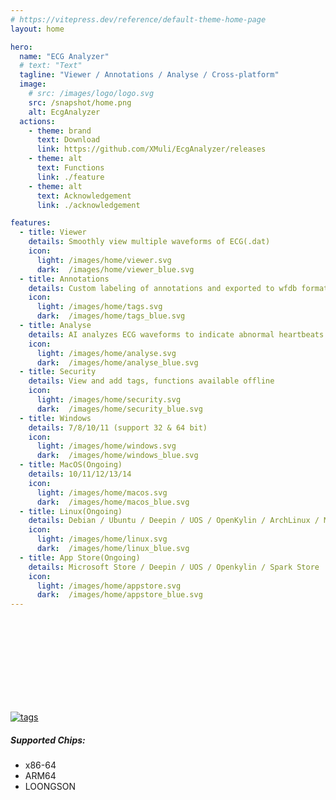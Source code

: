 ```yaml
---
# https://vitepress.dev/reference/default-theme-home-page
layout: home

hero:
  name: "ECG Analyzer"
  # text: "Text"
  tagline: "Viewer / Annotations / Analyse / Cross-platform"
  image:
    # src: /images/logo/logo.svg
    src: /snapshot/home.png
    alt: EcgAnalyzer
  actions:
    - theme: brand
      text: Download
      link: https://github.com/XMuli/EcgAnalyzer/releases
    - theme: alt
      text: Functions
      link: ./feature
    - theme: alt
      text: Acknowledgement
      link: ./acknowledgement

features:
  - title: Viewer
    details: Smoothly view multiple waveforms of ECG(.dat)
    icon: 
      light: /images/home/viewer.svg
      dark:  /images/home/viewer_blue.svg
  - title: Annotations
    details: Custom labeling of annotations and exported to wfdb format files(.atr or .qrs)
    icon: 
      light: /images/home/tags.svg
      dark:  /images/home/tags_blue.svg
  - title: Analyse
    details: AI analyzes ECG waveforms to indicate abnormal heartbeats
    icon: 
      light: /images/home/analyse.svg
      dark:  /images/home/analyse_blue.svg
  - title: Security
    details: View and add tags, functions available offline
    icon: 
      light: /images/home/security.svg
      dark:  /images/home/security_blue.svg
  - title: Windows
    details: 7/8/10/11 (support 32 & 64 bit)
    icon: 
      light: /images/home/windows.svg
      dark:  /images/home/windows_blue.svg
  - title: MacOS(Ongoing)
    details: 10/11/12/13/14
    icon: 
      light: /images/home/macos.svg
      dark:  /images/home/macos_blue.svg
  - title: Linux(Ongoing)
    details: Debian / Ubuntu / Deepin / UOS / OpenKylin / ArchLinux / Mint / Kali / Fedora / Devuan / Pop!_OS / etc.
    icon: 
      light: /images/home/linux.svg
      dark:  /images/home/linux_blue.svg
  - title: App Store(Ongoing)
    details: Microsoft Store / Deepin / UOS / Openkylin / Spark Store
    icon: 
      light: /images/home/appstore.svg
      dark:  /images/home/appstore_blue.svg
---
```


<br><br><br><br><br><br><br><br>

[<img src="https://img.shields.io/github/release/XMuli/EcgAnalyzer.svg?label=version" alt="tags"/>](https://github.com/XMuli/EcgAnalyzer/releases)

<!-- [<img src="https://img.shields.io/github/downloads/XMuli/EcgAnalyzer/total" alt="Total Downloads" />](https://github.com/XMuli/EcgAnalyzer/releases)   -->

##### Supported Chips: 
  - x86-64
  - ARM64
  - LOONGSON
<!-- ##### Supported Operating Systems:
  - **Windows:** 7 / 8 / 10 / 11
  - **MacOS:** 10 / 11 / 12 / 13 / 14
  - **Linux:** Debian / Ubuntu / Deepin / UOS / OpenKylin / Arch Linux / Linux Mint / Kali / Fedora / Devuan / Pop!_OS / etc. -->